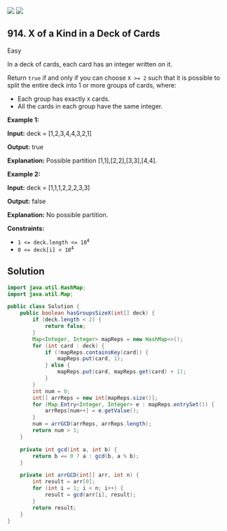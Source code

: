 [![](https://img.shields.io/github/stars/javadev/LeetCode-in-Java?label=Stars&style=flat-square)](https://github.com/javadev/LeetCode-in-Java)
[![](https://img.shields.io/github/forks/javadev/LeetCode-in-Java?label=Fork%20me%20on%20GitHub%20&style=flat-square)](https://github.com/javadev/LeetCode-in-Java/fork)

## 914\. X of a Kind in a Deck of Cards

Easy

In a deck of cards, each card has an integer written on it.

Return `true` if and only if you can choose `X >= 2` such that it is possible to split the entire deck into 1 or more groups of cards, where:

*   Each group has exactly `X` cards.
*   All the cards in each group have the same integer.

**Example 1:**

**Input:** deck = [1,2,3,4,4,3,2,1]

**Output:** true

**Explanation:** Possible partition [1,1],[2,2],[3,3],[4,4].

**Example 2:**

**Input:** deck = [1,1,1,2,2,2,3,3]

**Output:** false

**Explanation:** No possible partition.

**Constraints:**

*   <code>1 <= deck.length <= 10<sup>4</sup></code>
*   <code>0 <= deck[i] < 10<sup>4</sup></code>

## Solution

```java
import java.util.HashMap;
import java.util.Map;

public class Solution {
    public boolean hasGroupsSizeX(int[] deck) {
        if (deck.length < 2) {
            return false;
        }
        Map<Integer, Integer> mapReps = new HashMap<>();
        for (int card : deck) {
            if (!mapReps.containsKey(card)) {
                mapReps.put(card, 1);
            } else {
                mapReps.put(card, mapReps.get(card) + 1);
            }
        }
        int num = 0;
        int[] arrReps = new int[mapReps.size()];
        for (Map.Entry<Integer, Integer> e : mapReps.entrySet()) {
            arrReps[num++] = e.getValue();
        }
        num = arrGCD(arrReps, arrReps.length);
        return num > 1;
    }

    private int gcd(int a, int b) {
        return b == 0 ? a : gcd(b, a % b);
    }

    private int arrGCD(int[] arr, int n) {
        int result = arr[0];
        for (int i = 1; i < n; i++) {
            result = gcd(arr[i], result);
        }
        return result;
    }
}
```